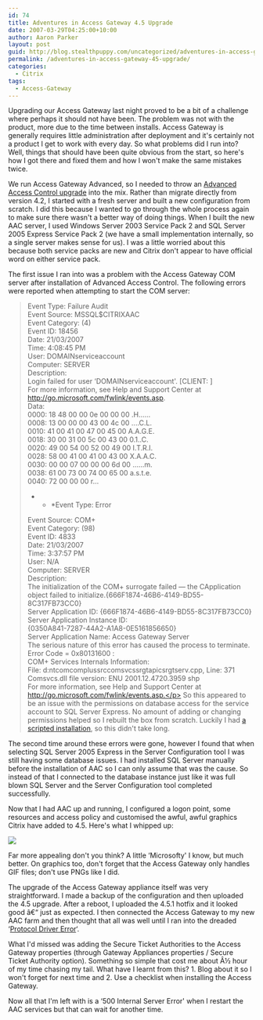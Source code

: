 ```yaml
---
id: 74
title: Adventures in Access Gateway 4.5 Upgrade
date: 2007-03-29T04:25:00+10:00
author: Aaron Parker
layout: post
guid: http://blog.stealthpuppy.com/uncategorized/adventures-in-access-gateway-45-upgrade
permalink: /adventures-in-access-gateway-45-upgrade/
categories:
  - Citrix
tags:
  - Access-Gateway
---
```

Upgrading our Access Gateway last night proved to be a bit of a challenge where perhaps it should not have been. The problem was not with the product, more due to the time between installs. Access Gateway is generally requires little administration after deployment and it's certainly not a product I get to work with every day. So what problems did I run into? Well, things that should have been quite obvious from the start, so here's how I got there and fixed them and how I won't make the same mistakes twice.

We run Access Gateway Advanced, so I needed to throw an [Advanced Access Control upgrade](http://support.citrix.com/article/CTX109104) into the mix. Rather than migrate directly from version 4.2, I started with a fresh server and built a new configuration from scratch. I did this because I wanted to go through the whole process again to make sure there wasn't a better way of doing things. When I built the new AAC server, I used Windows Server 2003 Service Pack 2 and SQL Server 2005 Express Service Pack 2 (we have a small implementation internally, so a single server makes sense for us). I was a little worried about this because both service packs are new and Citrix don't appear to have official word on either service pack.

The first issue I ran into was a problem with the Access Gateway COM server after installation of Advanced Access Control. The following errors were reported when attempting to start the COM server:

> Event Type: Failure Audit  
> Event Source: MSSQL$CITRIXAAC  
> Event Category: (4)  
> Event ID: 18456  
> Date: 21/03/2007  
> Time: 4:08:45 PM  
> User: DOMAINserviceaccount  
> Computer: SERVER  
> Description:  
> Login failed for user &#8216;DOMAINserviceaccount'. [CLIENT: <local machine>]  
> For more information, see Help and Support Center at http://go.microsoft.com/fwlink/events.asp.  
> Data:  
> 0000: 18 48 00 00 0e 00 00 00 .H......  
> 0008: 13 00 00 00 43 00 4c 00 ....C.L.  
> 0010: 41 00 41 00 47 00 45 00 A.A.G.E.  
> 0018: 30 00 31 00 5c 00 43 00 0.1..C.  
> 0020: 49 00 54 00 52 00 49 00 I.T.R.I.  
> 0028: 58 00 41 00 41 00 43 00 X.A.A.C.  
> 0030: 00 00 07 00 00 00 6d 00 ......m.  
> 0038: 61 00 73 00 74 00 65 00 a.s.t.e.  
> 0040: 72 00 00 00 r...
> 
> * * *Event Type: Error
> 
>  
> Event Source: COM+  
> Event Category: (98)  
> Event ID: 4833  
> Date: 21/03/2007  
> Time: 3:37:57 PM  
> User: N/A  
> Computer: SERVER  
> Description:  
> The initialization of the COM+ surrogate failed &#8212; the CApplication object failed to initialize.{666F1874-46B6-4149-BD55-8C317FB73CC0}  
> Server Application ID: {666F1874-46B6-4149-BD55-8C317FB73CC0}  
> Server Application Instance ID:  
> {0350A841-7287-44A2-A1A8-0E5161856650}  
> Server Application Name: Access Gateway Server  
> The serious nature of this error has caused the process to terminate.  
> Error Code = 0x80131600 :  
> COM+ Services Internals Information:  
> File: d:ntcomcomplussrccomsvcssrgtapicsrgtserv.cpp, Line: 371  
> Comsvcs.dll file version: ENU 2001.12.4720.3959 shp  
> For more information, see Help and Support Center at http://go.microsoft.com/fwlink/events.asp.</p>
So this appeared to be an issue with the permissions on database access for the service account to SQL Server Express. No amount of adding or changing permissions helped so I rebuilt the box from scratch. Luckily I had [a scripted installation](http://www.stealthpuppy.com/blogs/travelling/archive/2007/03/23/unattended-citrix-advanced-access-control-part-1.aspx), so this didn't take long.

The second time around these errors were gone, however I found that when selecting SQL Server 2005 Express in the Server Configuration tool I was still having some database issues. I had installed SQL Server manually before the installation of AAC so I can only assume that was the cause. So instead of that I connected to the database instance just like it was full blown SQL Server and the Server Configuration tool completed successfully.

Now that I had AAC up and running, I configured a logon point, some resources and access policy and customised the awful, awful graphics Citrix have added to 4.5. Here's what I whipped up:

<img border="0" src="http://stealthpuppy.com/wp-content/uploads/2007/03/1000.14.1177.AccessGateway.gif" /> 

Far more appealing don't you think? A little &#8216;Microsofty' I know, but much better. On graphics too, don't forget that the Access Gateway only handles GIF files; don't use PNGs like I did.

The upgrade of the Access Gateway appliance itself was very straightforward. I made a backup of the configuration and then uploaded the 4.5 upgrade. After a reboot, I uploaded the 4.5.1 hotfix and it looked good â€“ just as expected. I then connected the Access Gateway to my new AAC farm and then thought that all was well until I ran into the dreaded &#8216;[Protocol Driver Error](http://www.google.com/search?hl=en&rls=com.microsoft%3Aen-AU&q=%22protocol+driver+error%22+site%3Asupport.citrix.com)&#8216;.

What I'd missed was adding the Secure Ticket Authorities to the Access Gateway properties (through Gateway Appliances properties / Secure Ticket Authority option). Something so simple that cost me about Â½ hour of my time chasing my tail. What have I learnt from this? 1. Blog about it so I won't forget for next time and 2. Use a checklist when installing the Access Gateway.

Now all that I'm left with is a &#8216;500 Internal Server Error' when I restart the AAC services but that can wait for another time.